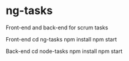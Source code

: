 # ng-tasks
Front-end and back-end for scrum tasks


Front-end
cd ng-tasks
npm install
npm start



Back-end
cd node-tasks
npm install
npm start


